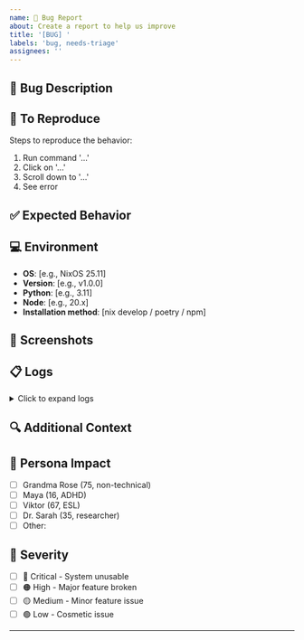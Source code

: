 ```yaml
---
name: 🐛 Bug Report
about: Create a report to help us improve
title: '[BUG] '
labels: 'bug, needs-triage'
assignees: ''
---
```


## 🐛 Bug Description
<!-- A clear and concise description of what the bug is -->

## 📝 To Reproduce
Steps to reproduce the behavior:
1. Run command '...'
2. Click on '...'
3. Scroll down to '...'
4. See error

## ✅ Expected Behavior
<!-- What you expected to happen -->

## 💻 Environment
- **OS**: [e.g., NixOS 25.11]
- **Version**: [e.g., v1.0.0]
- **Python**: [e.g., 3.11]
- **Node**: [e.g., 20.x]
- **Installation method**: [nix develop / poetry / npm]

## 📸 Screenshots
<!-- If applicable, add screenshots to help explain your problem -->

## 📋 Logs
<details>
<summary>Click to expand logs</summary>

```
Paste relevant logs here
```

</details>

## 🔍 Additional Context
<!-- Add any other context about the problem here -->

## 👤 Persona Impact
<!-- Which user persona is most affected by this bug? -->
- [ ] Grandma Rose (75, non-technical)
- [ ] Maya (16, ADHD)
- [ ] Viktor (67, ESL)
- [ ] Dr. Sarah (35, researcher)
- [ ] Other: 

## 🎯 Severity
- [ ] 🔴 Critical - System unusable
- [ ] 🟠 High - Major feature broken
- [ ] 🟡 Medium - Minor feature issue
- [ ] 🟢 Low - Cosmetic issue

---
<!-- Thank you for reporting this bug! We'll investigate as soon as possible. -->